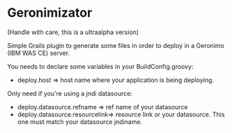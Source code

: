 Geronimizator
=============

(Handle with care, this is a ultraalpha version)

Simple Grails plugin to generate some files in order to deploy in a Geronimo (IBM WAS CE) server.

You needs to declare some variables in your BuildConfig.groovy:

* deploy.host => host name where your application is being deploying.

Only need if you're using a jndi datasource:

* deploy.datasource.refname => ref name of your datasource
* deploy.datasource.resourcelink=> resource link or your datasource. This one must match your datasource jndiname. 